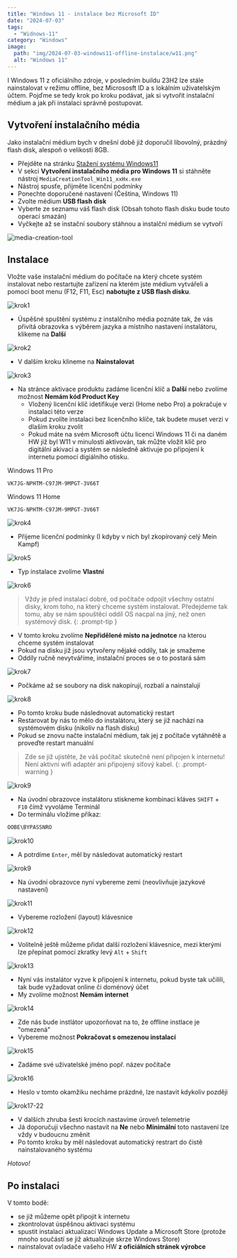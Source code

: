```yaml
---
title: "Windows 11 - instalace bez Microsoft ID"
date: "2024-07-03"
tags: 
  - "Widnows-11"
category: "Windows"
image: 
  path: "img/2024-07-03-windows11-offline-instalace/w11.png"
  alt: "Windows 11"
---
```


I Windows 11 z oficiálního zdroje, v posledním buildu 23H2 lze stále nainstalovat v režimu offline, bez Micrososft ID a s lokálním uživatelským účtem.
Pojďme se tedy krok po kroku podávat, jak si vytvořit instalační médium a jak při instalaci správně postupovat.

## Vytvoření instalačního média

Jako instalační médium bych v dnešní době již doporučil libovolný, prázdný flash disk, alespoň o velikosti 8GB.
- Přejděte na stránku [Stažení systému Windows11](https://www.microsoft.com/cs-cz/software-download/windows11)
- V sekci __Vytvoření instalačního média pro Windows 11__ si stáhněte nástroj `MediaCreationTool_Win11_xxHx.exe`
- Nástroj spusťe, přijměte licenční podmínky
- Ponechte doporučené nastavení (Čeština, Windows 11)
- Zvolte médium __USB flash disk__
- Vyberte ze seznamu váš flash disk (Obsah tohoto flash disku bude touto operací smazán)
- Vyčkejte až se instační soubory stáhnou a instalční médium se vytvoří

![media-creation-tool](/img/2024-07-03-windows11-offline-instalace/media-creation-tool.png)

## Instalace 

Vložte vaše instalační médium do počítače na který chcete systém instalovat nebo restartujte zařízení na kterém jste médium vytvářeli a pomocí boot menu (F12, F11, Esc) __nabotujte z USB flash disku__.

![krok1](/img/2024-07-03-windows11-offline-instalace/HyperV_Windows%2011_01.png)
- Úspěšné spuštění systému z instalčního média poznáte tak, že vás přivítá obrazovka s výběrem jazyka a místního nastavení instalátoru, klikeme na __Další__

![krok2](/img/2024-07-03-windows11-offline-instalace/HyperV_Windows%2011_02.png)
- V dalším kroku klineme na __Nainstalovat__

![krok3](/img/2024-07-03-windows11-offline-instalace/HyperV_Windows%2011_03.png)
- Na stránce aktivace produktu zadáme licenční klíč a __Další__ nebo zvolíme možnost __Nemám kód Product Key__ 
  - Vložený licenční klíč idetifikuje verzi (Home nebo Pro) a pokračuje v instalaci této verze
  - Pokud zvolíte instalaci bez licenčního klíče, tak budete muset verzi v dlaším kroku zvolit
  - Pokud máte na svém Microsoft účtu licenci Windows 11 či na daném HW již byl W11 v minulosti aktivován, tak můžte vložit klíč pro digitální akivaci a systém se následně aktivuje po připojení k internetu pomocí digiálního otisku.

Windows 11 Pro
 ```
 VK7JG-NPHTM-C97JM-9MPGT-3V66T
 ```
 
Windows 11 Home
 ```
 VK7JG-NPHTM-C97JM-9MPGT-3V66T
 ```

![krok4](/img/2024-07-03-windows11-offline-instalace/HyperV_Windows%2011_04.png)
- Přijeme licenční podmínky (I kdyby v nich byl zkopírovaný celý Mein Kampf)

![krok5](/img/2024-07-03-windows11-offline-instalace/HyperV_Windows%2011_05.png)
- Typ instalace zvolíme __Vlastní__

![krok6](/img/2024-07-03-windows11-offline-instalace/HyperV_Windows%2011_06.png)
> Vždy je před instalací dobré, od počítače odpojit všechny ostatní disky, krom toho, na který chceme systém instalovat.
> Předejdeme tak tomu, aby se nám spouštěcí oddíl OS nacpal na jiný, než onen systémový disk.
{: .prompt-tip }

- V tomto kroku zvolíme __Nepřidělené místo na jednotce__ na kterou chceme systém instalovat
- Pokud na disku již jsou vytvořeny nějaké oddíly, tak je smažeme
- Oddíly ručně nevytváříme, instalační proces se o to postará sám

![krok7](/img/2024-07-03-windows11-offline-instalace/HyperV_Windows%2011_07.png)
- Počkáme až se soubory na disk nakopírují, rozbalí a nainstalují

![krok8](/img/2024-07-03-windows11-offline-instalace/HyperV_Windows%2011_08.png)
- Po tomto kroku bude následnovat automatický restart
- Restarovat by nás to mělo do instalátoru, který se již nachází na systémovém disku (nikoliv na flash disku)
- Pokud se znovu načte instalační médium, tak jej z počítače vytáhnětě a proveďte restart manuální

> Zde se již ujistěte, že váš počítač skutečně není připojen k internetu! Není aktivní wifi adaptér ani připojený síťový kabel.
{: .prompt-warning }

![krok9](/img/2024-07-03-windows11-offline-instalace/HyperV_Windows%2011_09.png)
- Na úvodní obrazovce instalátoru stiskneme kombinaci kláves `SHIFT` + `F10` čímž vyvoláme Terminál
- Do terminálu vložíme příkaz:

```powershell
OOBE\BYPASSNRO
```

![krok10](/img/2024-07-03-windows11-offline-instalace/HyperV_Windows%2011_10.png)
- A potrdíme `Enter`, měl by následovat automatický restart

![krok9](/img/2024-07-03-windows11-offline-instalace/HyperV_Windows%2011_09.png)
- Na úvodní obrazovce nyní vybereme zemi (neovlivňuje jazykové nastavení)

![krok11](/img/2024-07-03-windows11-offline-instalace/HyperV_Windows%2011_11.png)
- Vybereme rozložení (layout) klávesnice

![krok12](/img/2024-07-03-windows11-offline-instalace/HyperV_Windows%2011_12.png)
- Volitelně ještě můžeme přidat další rozložení klávesnice, mezi kterými lze přepínat pomocí zkratky levý `Alt` + `Shift`

![krok13](/img/2024-07-03-windows11-offline-instalace/HyperV_Windows%2011_13.png)
- Nyní vás instalátor vyzve k připojení k internetu, pokud byste tak učilili, tak bude vyžadovat online či doménový účet
- My zvolíme možnost __Nemám internet__

![krok14](/img/2024-07-03-windows11-offline-instalace/HyperV_Windows%2011_14.png)
- Zde nás bude instlátor upozorňovat na to, že offline instlace je "omezená"
- Vybereme možnost __Pokračovat s omezenou instalací__

![krok15](/img/2024-07-03-windows11-offline-instalace/HyperV_Windows%2011_15.png)
- Zadáme své uživatelské jméno popř. název počítače

![krok16](/img/2024-07-03-windows11-offline-instalace/HyperV_Windows%2011_16.png)
- Heslo v tomto okamžiku necháme prázdné, lze nastavit kdykoliv později

![krok17-22](/img/2024-07-03-windows11-offline-instalace/HyperV_Windows%2011_17-22.png)
- V dalších zhruba šesti krocích nastavíme úroveň telemetrie
- Já doporučuji všechno nastavit na __Ne__ nebo __Minimální__ toto nastavení lze vždy v budoucnu změnit
- Po tomto kroku by měl následovat automatický restrart do čistě nainstalovaného systému

_Hotovo!_

## Po instalaci

V tomto bodě:
- se již můžeme opět připojit k internetu
- zkontrolovat úspěšnou aktivaci systému
- spustit instalaci aktualizací Windows Update a Microsoft Store (protože mnoho součástí se již aktualizuje skrze Windows Store)
- nainstalovat ovladače vašeho HW __z oficiálních stránek výrobce__
